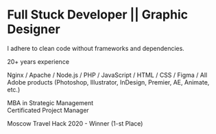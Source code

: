# Full Stuck Developer || Graphic Designer
I adhere to сlean code without frameworks and dependencies.

20+ years experience 

Nginx / Apache / Node.js / PHP / JavaScript / HTML / CSS / Figma / All Adobe products (Photoshop, Illustrator, InDesign, Premier, AE, Animate, etc.)

MBA in Strategic Management  
Certificated Project Manager  
  
Moscow Travel Hack 2020 - Winner (1-st Place) 
